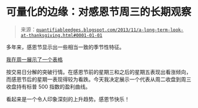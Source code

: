 <!--yml

类别：未分类

日期：2024-05-18 08:38:44

-->

# 可量化的边缘：对感恩节周三的长期观察

> 来源：[`quantifiableedges.blogspot.com/2013/11/a-long-term-look-at-thanksgiving.html#0001-01-01`](http://quantifiableedges.blogspot.com/2013/11/a-long-term-look-at-thanksgiving.html#0001-01-01)

多年来，感恩节显示出一些相当一致的季节性特征。

[我在周一展示了一个表格](http://quantifiableedges.blogspot.com/2013/11/an-updated-look-at-thanksgiving-week.html)

按交易日分解的突破行情。在感恩节前的星期三和之后的星期五表现出看涨倾向，而感恩节后的星期一表现得较为看跌。今天我决定展示一个代表从周二收盘到周三收盘持有标普 500 指数的盈利曲线。

看起来是一个令人印象深刻的上升趋势。感恩节快乐！
